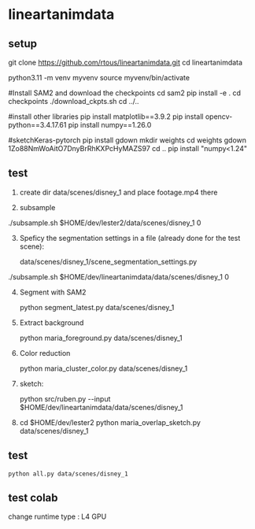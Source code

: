 # lineartanimdata

## setup

git clone https://github.com/rtous/lineartanimdata.git
cd lineartanimdata

python3.11 -m venv myvenv
source myvenv/bin/activate

#Install SAM2 and download the checkpoints
cd sam2
pip install -e .
cd checkpoints
./download_ckpts.sh
cd ../..

#install other libraries
pip install matplotlib==3.9.2
pip install opencv-python==3.4.17.61
pip install numpy==1.26.0

#sketchKeras-pytorch
pip install gdown
mkdir weights
cd weights
gdown 1Zo88NmWoAitO7DnyBrRhKXPcHyMAZS97
cd ..
pip install "numpy<1.24" 

## test

1) create dir data/scenes/disney_1 and place footage.mp4 there

2) subsample

./subsample.sh $HOME/dev/lester2/data/scenes/disney_1 0

3) Speficy the segmentation settings in a file (already done for the test scene):

	  data/scenes/disney_1/scene_segmentation_settings.py


./subsample.sh $HOME/dev/lineartanimdata/data/scenes/disney_1 0

4) Segment with SAM2

	python segment_latest.py data/scenes/disney_1

5) Extract background

	python maria_foreground.py data/scenes/disney_1 

6) Color reduction

	python maria_cluster_color.py data/scenes/disney_1 

8) sketch:

	python src/ruben.py --input $HOME/dev/lineartanimdata/data/scenes/disney_1

9) cd $HOME/dev/lester2
	python maria_overlap_sketch.py data/scenes/disney_1

## test

	python all.py data/scenes/disney_1 

## test colab

change runtime type : L4 GPU